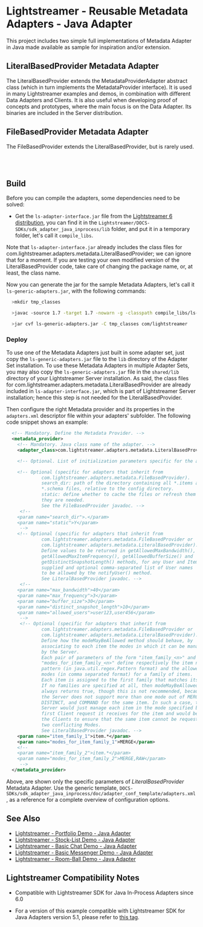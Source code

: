 # Lightstreamer - Reusable Metadata Adapters - Java Adapter

<!-- START DESCRIPTION lightstreamer-example-reusablemetadata-adapter-java -->

This project includes two simple full implementations of Metadata Adapter in Java made available as sample for inspiration and/or extension.

## LiteralBasedProvider Metadata Adapter

The LiteralBasedProvider extends the MetadataProviderAdapter abstract class (which in turn implements the MetadataProvider interface). It is used in many Lightstreamer examples and demos, in combination with different Data Adapters and Clients.
It is also useful when developing proof of concepts and prototypes, where the main focus is on the Data Adapter.
Its binaries are included in the Server distribution.

## FileBasedProvider Metadata Adapter

The FileBasedProvider extends the LiteralBasedProvider, but is rarely used.
<!-- END DESCRIPTION lightstreamer-example-reusablemetadata-adapter-java -->
<br>
<br>

## Build

Before you can compile the adapters, some dependencies need to be solved:
* Get the `ls-adapter-interface.jar` file from the [Lightstreamer 6 distribution](http://www.lightstreamer.com/download), you can find it in the `Lightstreamer/DOCS-SDKs/sdk_adapter_java_inprocess/lib` folder, and put it in a temporary folder, let's call it `compile_libs`.

Note that `ls-adapter-interface.jar` already includes the class files for com.lightstreamer.adapters.metadata.LiteralBasedProvider; we can ignore that for a moment.
If you are testing your own modified version of the LiteralBasedProvider code, take care of changing the package name, or, at least, the class name.

Now you can generate the jar for the sample Metadata Adapters, let's call it `ls-generic-adapters.jar`, with the following commands:
```sh
  >mkdir tmp_classes

  >javac -source 1.7 -target 1.7 -nowarn -g -classpath compile_libs/ls-adapter-interface.jar -sourcepath src -d tmp_classes src/com/lightstreamer/adapters/metadata/LiteralBasedProvider.java src/com/lightstreamer/adapters/metadata/FileBasedProvider.java

  >jar cvf ls-generic-adapters.jar -C tmp_classes com/lightstreamer
```

### Deploy

To use one of the Metadata Adapters just built in some adapter set, just copy the `ls-generic-adapters.jar` file to the `lib` directory of the Adapter Set installation.
To use these Metadata Adapters in multiple Adapter Sets, you may also copy the `ls-generic-adapters.jar` file in the `shared/lib` directory of your Lightstreamer Server installation. 
As said, the class files for com.lightstreamer.adapters.metadata.LiteralBasedProvider are already included in `ls-adapter-interface.jar`, which is part of Lightstreamer Server installation; hence this step is not needed for the LiteralBasedProvider.

Then configure the right Metadata provider and its properties in the `adapters.xml` descriptor file within your adapters' subfolder. The following code snippet shows an example: 
```xml
  <!-- Mandatory. Define the Metadata Provider. -->
  <metadata_provider>
    <!-- Mandatory. Java class name of the adapter. -->
    <adapter_class>com.lightstreamer.adapters.metadata.LiteralBasedProvider</adapter_class>

    <!-- Optional. List of initialization parameters specific for the adapter. -->

    <!-- Optional (specific for adapters that inherit from
             com.lightstreamer.adapters.metadata.FileBasedProvider).
             search_dir: path of the directory containing all *.items and
             *.schema files, relative to the config directory.
             static: define whether to cache the files or refresh them any time
             they are needed.
             See the FileBasedProvider javadoc. -->
     <!--
    <param name="search_dir">.</param>
    <param name="static">Y</param>
     -->
    <!-- Optional (specific for adapters that inherit from
             com.lightstreamer.adapters.metadata.FileBasedProvider or
             com.lightstreamer.adapters.metadata.LiteralBasedProvider).
             Define values to be returned in getAllowedMaxBandwidth(),
             getAllowedMaxItemFrequency(), getAllowedBufferSize() and
             getDistinctSnapshotLength() methods, for any User and Item
             supplied and optional comma-separated list of User names
             to be allowed by the notifyUser() method.
             See LiteralBasedProvider javadoc. -->
     <!--
    <param name="max_bandwidth">40</param>
    <param name="max_frequency">3</param>
    <param name="buffer_size">30</param>
    <param name="distinct_snapshot_length">10</param>
    <param name="allowed_users">user123,user456</param>
     -->
     <!-- Optional (specific for adapters that inherit from
             com.lightstreamer.adapters.metadata.FileBasedProvider or
             com.lightstreamer.adapters.metadata.LiteralBasedProvider).
             Define how the modeMayBeAllowed method should behave, by
             associating to each item the modes in which it can be managed
             by the Server.
             Each pair of parameters of the form "item_family_<n>" and
             "modes_for_item_family_<n>" define respectively the item name
             pattern (in java.util.regex.Pattern format) and the allowed
             modes (in comma separated format) for a family of items.
             Each item is assigned to the first family that matches its name.
             If no families are specified at all, then modeMayBeAllowed
             always returns true, though this is not recommended, because
             the Server does not support more than one mode out of MERGE,
             DISTINCT, and COMMAND for the same item. In such a case, the
             Server would just manage each item in the mode specified by the
             first Client request it receives for the item and would be up to
             the Clients to ensure that the same item cannot be requested in
             two conflicting Modes.
             See LiteralBasedProvider javadoc. -->
    <param name="item_family_1">item.*</param>
    <param name="modes_for_item_family_1">MERGE</param>
    <!--
    <param name="item_family_2">item.*</param>
    <param name="modes_for_item_family_2">MERGE,RAW</param>
     -->
  </metadata_provider>
```

Above, are shown only the specific parameters of *LiteralBasedProvider* Metadata Adapter. Use the generic template, `DOCS-SDKs/sdk_adapter_java_inprocess/doc/adapter_conf_template/adapters.xml`, as a reference for a complete overview of configuration options.

## See Also
<!-- START RELATED_ENTRIES -->

* [Lightstreamer - Portfolio Demo - Java Adapter](https://github.com/Weswit/Lightstreamer-example-Portfolio-adapter-java)
* [Lightstreamer - Stock-List Demo - Java Adapter](https://github.com/Weswit/Lightstreamer-example-Stocklist-adapter-java)
* [Lightstreamer - Basic Chat Demo - Java Adapter](https://github.com/Weswit/Lightstreamer-example-Chat-adapter-java)
* [Lightstreamer - Basic Messenger Demo - Java Adapter](https://github.com/Weswit/Lightstreamer-example-Messenger-adapter-java)
* [Lightstreamer - Room-Ball Demo - Java Adapter](https://github.com/Weswit/Lightstreamer-example-RoomBall-adapter-java)

<!-- END RELATED_ENTRIES -->

## Lightstreamer Compatibility Notes

* Compatible with Lightstreamer SDK for Java In-Process Adapters since 6.0
- For a version of this example compatible with Lightstreamer SDK for Java Adapters version 5.1, please refer to [this tag](https://github.com/Weswit/Lightstreamer-example-ReusableMetadata-adapter-java/tree/for_Lightstreamer_5.1).
